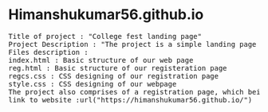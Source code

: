 # Himanshukumar56.github.io
<pre>Title of project : "College fest landing page"
Project Description : "The project is a simple landing page for a college's fest, here we have chosen the fest "Enyugma". Enyugma is an annual techno-cultural fest, hosted evry year by the college Indian Institute of Information Technology Bhagalpur. The landing page allows user to take an overall view of the fest,register for the fest."
Files description : 
index.html : Basic structure of our web page
reg.html : Basic structure of our registeration page
regcs.css : CSS designing of our registration page
style.css : CSS designing of our webpage
The project also comprises of a registration page, which being connected through a google-form helps us to take the data entered by the user for registration.
link to website :url("https://himanshukumar56.github.io/")
</pre>

